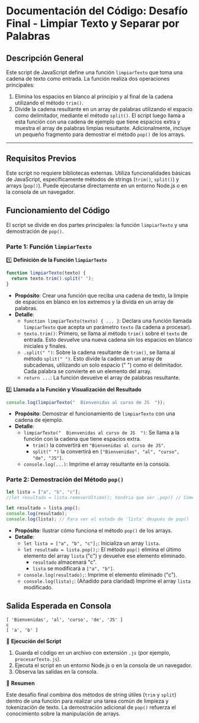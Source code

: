 # Documentación del Código: Desafío Final - Limpiar Texto y Separar por Palabras

## Descripción General

Este script de JavaScript define una función `limpiarTexto` que toma una cadena de texto como entrada. La función realiza dos operaciones principales:
1.  Elimina los espacios en blanco al principio y al final de la cadena utilizando el método `trim()`.
2.  Divide la cadena resultante en un array de palabras utilizando el espacio como delimitador, mediante el método `split()`.
El script luego llama a esta función con una cadena de ejemplo que tiene espacios extra y muestra el array de palabras limpias resultante. Adicionalmente, incluye un pequeño fragmento para demostrar el método `pop()` de los arrays.

---

## Requisitos Previos

Este script no requiere bibliotecas externas. Utiliza funcionalidades básicas de JavaScript, específicamente métodos de strings (`trim()`, `split()`) y arrays (`pop()`). Puede ejecutarse directamente en un entorno Node.js o en la consola de un navegador.

## Funcionamiento del Código

El script se divide en dos partes principales: la función `limpiarTexto` y una demostración de `pop()`.

### Parte 1: Función `limpiarTexto`

1️⃣ **Definición de la Función `limpiarTexto`**

```js
function limpiarTexto(texto) {
  return texto.trim().split(" ");
}
```

*   **Propósito**: Crear una función que reciba una cadena de texto, la limpie de espacios en blanco en los extremos y la divida en un array de palabras.
*   **Detalle**:
    *   `function limpiarTexto(texto) { ... }`: Declara una función llamada `limpiarTexto` que acepta un parámetro `texto` (la cadena a procesar).
    *   `texto.trim()`: Primero, se llama al método `trim()` sobre el `texto` de entrada. Esto devuelve una nueva cadena sin los espacios en blanco iniciales y finales.
    *   `.split(" ")`: Sobre la cadena resultante de `trim()`, se llama al método `split(" ")`. Esto divide la cadena en un array de subcadenas, utilizando un solo espacio (" ") como el delimitador. Cada palabra se convierte en un elemento del array.
    *   `return ...`: La función devuelve el array de palabras resultante.

2️⃣ **Llamada a la Función y Visualización del Resultado**

```js
console.log(limpiarTexto("  Bienvenidas al curso de JS  "));
```

*   **Propósito**: Demostrar el funcionamiento de `limpiarTexto` con una cadena de ejemplo.
*   **Detalle**:
    *   `limpiarTexto("  Bienvenidas al curso de JS  ")`: Se llama a la función con la cadena que tiene espacios extra.
        *   `trim()` la convertirá en `"Bienvenidas al curso de JS"`.
        *   `split(" ")` la convertirá en `["Bienvenidas", "al", "curso", "de", "JS"]`.
    *   `console.log(...)`: Imprime el array resultante en la consola.

### Parte 2: Demostración del Método `pop()`

```js
let lista = ["a", "b", "c"];
//let resultado = lista.removerUltimo(); tendria que ser .pop() // Comentario original

let resultado = lista.pop();
console.log(resultado);
console.log(lista); // Para ver el estado de 'lista' después de pop()
```

*   **Propósito**: Ilustrar cómo funciona el método `pop()` de los arrays.
*   **Detalle**:
    *   `let lista = ["a", "b", "c"];`: Inicializa un array `lista`.
    *   `let resultado = lista.pop();`: El método `pop()` elimina el último elemento del array `lista` ("c") y devuelve ese elemento eliminado.
        *   `resultado` almacenará "c".
        *   `lista` se modificará a `["a", "b"]`.
    *   `console.log(resultado);`: Imprime el elemento eliminado ("c").
    *   `console.log(lista);`: (Añadido para claridad) Imprime el array `lista` modificado.

## Salida Esperada en Consola

```
[ 'Bienvenidas', 'al', 'curso', 'de', 'JS' ]
c
[ 'a', 'b' ]
```

🚀 **Ejecución del Script**

1.  Guarda el código en un archivo con extensión `.js` (por ejemplo, `procesarTexto.js`).
2.  Ejecuta el script en un entorno Node.js o en la consola de un navegador.
3.  Observa las salidas en la consola.

🏁 **Resumen**

Este desafío final combina dos métodos de string útiles (`trim` y `split`) dentro de una función para realizar una tarea común de limpieza y tokenización de texto. La demostración adicional de `pop()` refuerza el conocimiento sobre la manipulación de arrays.